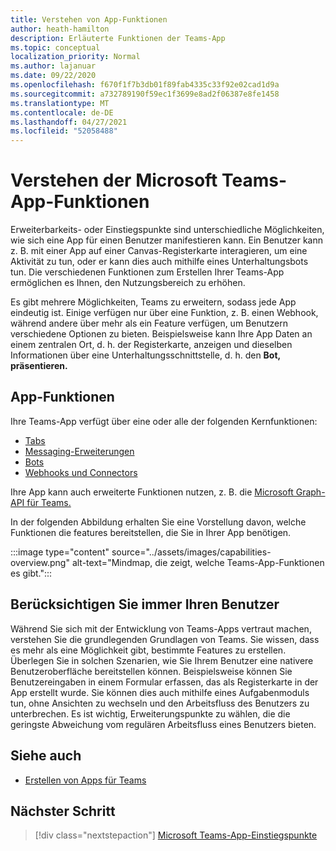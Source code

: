 ```yaml
---
title: Verstehen von App-Funktionen
author: heath-hamilton
description: Erläuterte Funktionen der Teams-App
ms.topic: conceptual
localization_priority: Normal
ms.author: lajanuar
ms.date: 09/22/2020
ms.openlocfilehash: f670f1f7b3db01f89fab4335c33f92e02cad1d9a
ms.sourcegitcommit: a732789190f59ec1f3699e8ad2f06387e8fe1458
ms.translationtype: MT
ms.contentlocale: de-DE
ms.lasthandoff: 04/27/2021
ms.locfileid: "52058488"
---
```

# <a name="understand-microsoft-teams-app-capabilities"></a>Verstehen der Microsoft Teams-App-Funktionen

Erweiterbarkeits- oder Einstiegspunkte sind unterschiedliche Möglichkeiten, wie sich eine App für einen Benutzer manifestieren kann. Ein Benutzer kann z. B. mit einer App auf einer Canvas-Registerkarte interagieren, um eine Aktivität zu tun, oder er kann dies auch mithilfe eines Unterhaltungsbots tun. Die verschiedenen Funktionen zum Erstellen Ihrer Teams-App ermöglichen es Ihnen, den Nutzungsbereich zu erhöhen.

Es gibt mehrere Möglichkeiten, Teams zu erweitern, sodass jede App eindeutig ist. Einige verfügen nur über eine Funktion, z. B. einen Webhook, während andere über mehr als ein Feature verfügen, um Benutzern verschiedene Optionen zu bieten. Beispielsweise kann Ihre App Daten an einem zentralen Ort, d. h. der Registerkarte, anzeigen und dieselben Informationen über eine Unterhaltungsschnittstelle, d. h. den **Bot, präsentieren.** 

## <a name="app-capabilities"></a>App-Funktionen

Ihre Teams-App verfügt über eine oder alle der folgenden Kernfunktionen:

* [Tabs](../tabs/what-are-tabs.md)
* [Messaging-Erweiterungen](../messaging-extensions/what-are-messaging-extensions.md)
* [Bots](../bots/what-are-bots.md)
* [Webhooks und Connectors](../webhooks-and-connectors/what-are-webhooks-and-connectors.md)

Ihre App kann auch erweiterte Funktionen nutzen, z. B. die [Microsoft Graph-API für Teams.](https://docs.microsoft.com/graph/teams-concept-overview)

In der folgenden Abbildung erhalten Sie eine Vorstellung davon, welche Funktionen die features bereitstellen, die Sie in Ihrer App benötigen.

:::image type="content" source="../assets/images/capabilities-overview.png" alt-text="Mindmap, die zeigt, welche Teams-App-Funktionen es gibt.":::

## <a name="always-consider-your-user"></a>Berücksichtigen Sie immer Ihren Benutzer

Während Sie sich mit der Entwicklung von Teams-Apps vertraut machen, verstehen Sie die grundlegenden Grundlagen von Teams. Sie wissen, dass es mehr als eine Möglichkeit gibt, bestimmte Features zu erstellen. Überlegen Sie in solchen Szenarien, wie Sie Ihrem Benutzer eine nativere Benutzeroberfläche bereitstellen können.
Beispielsweise können Sie Benutzereingaben in einem Formular erfassen, das als Registerkarte in der App erstellt wurde. Sie können dies auch mithilfe eines Aufgabenmoduls tun, ohne Ansichten zu wechseln und den Arbeitsfluss des Benutzers zu unterbrechen. Es ist wichtig, Erweiterungspunkte zu wählen, die die geringste Abweichung vom regulären Arbeitsfluss eines Benutzers bieten.

## <a name="see-also"></a>Siehe auch

- [Erstellen von Apps für Teams](../overview.md)

## <a name="next-step"></a>Nächster Schritt

> [!div class="nextstepaction"]
> [Microsoft Teams-App-Einstiegspunkte](../concepts/extensibility-points.md)
